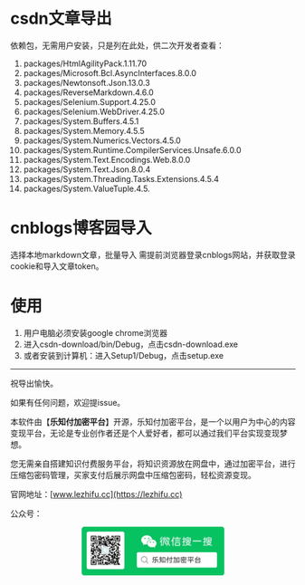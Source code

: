 # csdn文章导出

依赖包，无需用户安装，只是列在此处，供二次开发者查看：

1. packages/HtmlAgilityPack.1.11.70
2. packages/Microsoft.Bcl.AsyncInterfaces.8.0.0
3. packages/Newtonsoft.Json.13.0.3
4. packages/ReverseMarkdown.4.6.0
5. packages/Selenium.Support.4.25.0
6. packages/Selenium.WebDriver.4.25.0
7. packages/System.Buffers.4.5.1
8. packages/System.Memory.4.5.5
9. packages/System.Numerics.Vectors.4.5.0
10. packages/System.Runtime.CompilerServices.Unsafe.6.0.0
11. packages/System.Text.Encodings.Web.8.0.0
12. packages/System.Text.Json.8.0.4
13. packages/System.Threading.Tasks.Extensions.4.5.4
14. packages/System.ValueTuple.4.5.


# cnblogs博客园导入
选择本地markdown文章，批量导入
需提前浏览器登录cnblogs网站，并获取登录cookie和导入文章token。


# 使用
1. 用户电脑必须安装google chrome浏览器
2. 进入csdn-download/bin/Debug，点击csdn-download.exe
3. 或者安装到计算机：进入Setup1/Debug，点击setup.exe


---

祝导出愉快。


如果有任何问题，欢迎提issue。



本软件由【<b>乐知付加密平台</b>】开源，乐知付加密平台，是一个以用户为中心的内容变现平台，无论是专业创作者还是个人爱好者，都可以通过我们平台实现变现梦想。

您无需亲自搭建知识付费服务平台，将知识资源放在网盘中，通过加密平台，进行压缩包密码管理，买家支付后展示网盘中压缩包密码，轻松资源变现。


官网地址：[www.lezhifu.cc](https://lezhifu.cc)

公众号：
<div style="text-align: center;">  
    <img src="image.png" alt="乐知付" style="width: 50%;">  
</div>